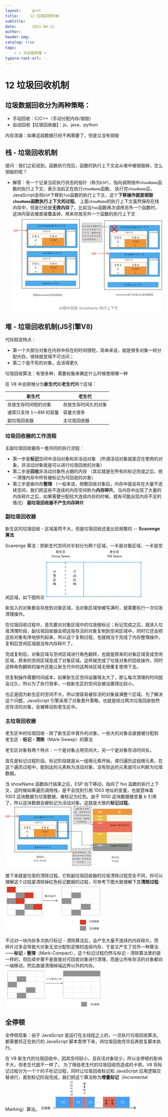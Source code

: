 ```yaml
---
layout:     post
title:     12 垃圾回收机制
subtitle:  
date:       2021-04-11
author:     
header-img: 
catalog: true
tags:
    - < 浏览器原理 >
typora-root-url: ..
---
```



# 12 垃圾回收机制

## 垃圾数据回收分为两种策略：
-   手动回收：C/C++（手动分配内存/销毁）
-   自动回收【垃圾回收器】：js、java、python

内存泄漏：如果这段数据已经不再需要了，但是又没有销毁

## 栈 - 垃圾回收机制
提问：我们之前说到，函数执行完后，函数的执行上下文会从堆中被销毁掉，怎么销毁的呢？
-   解答：有一个记录当前执行状态的指针（称为`ESP`），指向调用栈中`showName`函数的执行上下文，表示当前正在执行`showName`函数。
   执行完`showName`后，JavaScript会将`ESP`下移到`foo`函数的执行上下文，这个**下移操作就是销毁`showName`函数执行上下文的过程**。
   上面`showName`的执行上下文虽然保存在栈内存中，但是已经是**无效内存**了。比如当`foo`函数再次调用另外一个函数时，这块内容会被直接覆盖掉，用来存放另外一个函数的执行上下文
![image-20210411195059967](/../img/assets_2019/image-20210411195059967.png)


## 堆 - 垃圾回收机制(JS引擎V8)
代际假说特点：
-   第一个大部分对象在内存中存在的时间很短，简单来说，就是很多对象一经分配内存，很快就变得不可访问；
-   第二个是不死的对象，会活得更久

垃圾回收算法：有很多种，需要权衡来确定什么时候使用哪一种

在 V8 中会把堆分为**新生代**和**老生代**两个区域：

| 新生代 | 老生代 |
| --- | --- |
| 存放生存时间短的对象 | 存放生存时间久的对象 |
| 通常只支持 1～8M 的容量 | 容量大很多 |
| 副垃圾回收器 | 主垃圾回收器 |

### 垃圾回收器的工作流程
主副垃圾回收器有一套共同的执行流程：
-   第一步是**标记**空间中活动对象和非活动对象
（所谓活动对象就是还在使用的对象，非活动对象就是可以进行垃圾回收的对象）
-   第二步是**回收**非活动对象所占据的内存
（其实就是在所有的标记完成之后，统一清理内存中所有被标记为可回收的对象）
-   第三步是做内存**整理**
（一般来说，频繁回收对象后，内存中就会存在大量不连续空间，我们把这些不连续的内存空间称为**内存碎片**。当内存中出现了大量的内存碎片之后，如果需要分配较大连续内存的时候，就有可能出现内存不足的情况）
**副垃圾回收器不产生内存碎片**

### 副垃圾回收器
新生区的垃圾回收 - 区域虽然不大，但是垃圾回收还是比较频繁的 -- **Scavenge 算法**

Scavenge 算法：把新生代空间对半划分为两个区域，一半是对象区域，一半是空闲区域，如下图所示
<img src="/../img/assets_2019/image-20210411195415523.png" alt="image-20210411195415523" style="zoom:30%;" />

新加入的对象都会存放到对象区域，当对象区域快被写满时，就需要执行一次垃圾清理操作。

在垃圾回收过程中，首先要对对象区域中的垃圾做标记；标记完成之后，就进入垃圾清理阶段，副垃圾回收器会把这些存活的对象复制到空闲区域中，同时它还会把这些对象有序地排列起来，所以这个复制过程，也就相当于完成了内存整理操作，复制后空闲区域就没有内存碎片了。

完成复制后，对象区域与空闲区域进行角色翻转，也就是原来的对象区域变成空闲区域，原来的空闲区域变成了对象区域。这样就完成了垃圾对象的回收操作，同时这种角色翻转的操作还能让新生代中的这两块区域无限重复使用下去。

但复制操作需要时间成本，如果新生区空间设置得太大了，那么每次清理的时间就会过久，所以为了执行效率，一般新生区的空间会被设置得比较小。

也正是因为新生区的空间不大，所以很容易被存活的对象装满整个区域。为了解决这个问题，JavaScript 引擎采用了对象晋升策略，也就是经过两次垃圾回收依然还存活的对象，会被移动到老生区中。

### 主垃圾回收器
老生区中的垃圾回收 - 除了新生区中晋升的对象，一些大的对象会直接被分配到老生区 - **标记 - 清除**（Mark-Sweep）的算法

老生区对象有两个特点：一个是对象占用空间大，另一个是对象存活时间长。

首先是标记过程阶段。标记阶段就是从一组根元素开始，递归遍历这组根元素，在这个遍历过程中，能到达的元素称为活动对象，没有到达的元素就可以判断为垃圾数据。

当 showName 函数执行结束之后，ESP 向下移动，指向了 foo 函数的执行上下文，这时候如果遍历调用栈，是不会找到引用 1003 地址的变量，也就意味着 1003 这块数据为垃圾数据，被标记为红色。由于 1050 这块数据被变量 b 引用了，所以这块数据会被标记为活动对象。这就是大致的**标记过程**。
<img src="/../img/assets_2019/image-20210411195458566.png" alt="image-20210411195458566" style="zoom:40%;" />

接下来就是垃圾的清除过程。它和副垃圾回收器的垃圾清除过程完全不同，你可以理解这个过程是清除掉红色标记数据的过程，可参考下图大致理解下其**清除过程**:
<img src="/../img/assets_2019/image-20210411195551014.png" alt="image-20210411195551014" style="zoom:30%;" />

不过对一块内存多次执行标记 - 清除算法后，会产生大量不连续的内存碎片。而碎片过多会导致大对象无法分配到足够的连续内存，于是又产生了另外一种算法——**标记 - 整理**（Mark-Compact），这个标记过程仍然与标记 - 清除算法里的是一样的，但后续步骤不是直接对可回收对象进行清理，而是让所有存活的对象都向一端移动，然后直接清理掉端边界以外的内存。
<img src="/../img/assets_2019/image-20210411195637678.png" alt="image-20210411195637678" style="zoom:30%;" />


## 全停顿
全停顿现象：由于 JavaScript 是运行在主线程之上的，一旦执行垃圾回收算法，都需要将正在执行的 JavaScript 脚本暂停下来，待垃圾回收完毕后再恢复脚本执行。

在 V8 新生代的垃圾回收中，因其空间较小，且存活对象较少，所以全停顿的影响不大，但老生代就不一样了。
为了降低老生代的垃圾回收而造成的卡顿，V8 将标记过程分为一个个的子标记过程，同时让垃圾回收标记和 JavaScript 应用逻辑交替进行，直到标记阶段完成，我们把这个算法称为**增量标记**（Incremental Marking）算法。
<img src="/../img/assets_2019/image-20210411195717116.png" alt="image-20210411195717116" style="zoom:30%;" />
